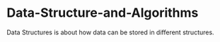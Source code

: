 # Data-Structure-and-Algorithms
Data Structures is about how data can be stored in different structures.
